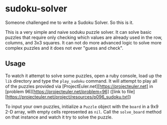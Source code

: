 # sudoku-solver

Someone challenged me to write a Sudoku Solver. So this is it.

This is a very simple and naive soduku puzzle solver. It can solve basic puzzles
that require only checking which values are already used in the row, columns,
and 3x3 squares. It can not do more advanced logic to solve more complex puzzles
and it does not ever "guess and check".

## Usage

To watch it attempt to solve some puzzles, open a ruby console, load up the
`lib` directory and type the `play_sudoku` command. It will attempt to play all
of the puzzles provided via [ProjectEuler.net][https://projecteuler.net] in
[problem 96][https://projecteuler.net/problem=96]
([link to file][https://projecteuler.net/project/resources/p096_sudoku.txt])

To input your own puzzles, initialize a `Puzzle` object with the `board` in a 
9x9 2-D array, with empty cells represented as `nil`. Call the `solve_board`
method on that instance and watch it try to solve the puzzle.